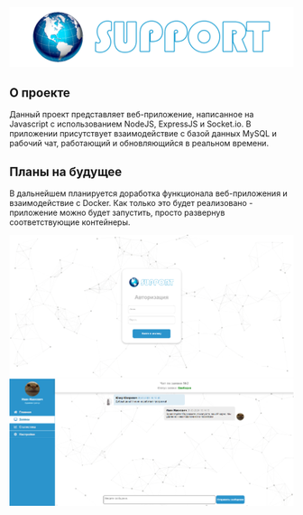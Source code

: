 ![Screen Shot](Screenshots/Logo.png)

## О проекте

Данный проект представляет веб-приложение, написанное на Javascript с использованием NodeJS, ExpressJS и Socket.io. 
В приложении присутствует взаимодействие с базой данных MySQL и рабочий чат, работающий и обновляющийся в реальном времени. 

## Планы на будущее

В дальнейшем планируется доработка функционала веб-приложения и взаимодействие с Docker. Как только это будет реализовано - приложение можно будет запустить, просто развернув соответствующие контейнеры.

![Screen Shot](Screenshots/Screenshot_1.png)
![Screen Shot](Screenshots/Screenshot_2.png)
